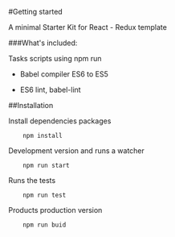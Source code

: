 #Getting started

A minimal Starter Kit for React - Redux template

###What's included:

Tasks scripts using npm run

- Babel compiler ES6 to ES5

- ES6 lint, babel-lint

##Installation

Install dependencies packages

```
	npm install
```

Development version and runs a watcher

```
	npm run start
```

Runs the tests

```
	npm run test
```

Products production version

```
	npm run buid
```
